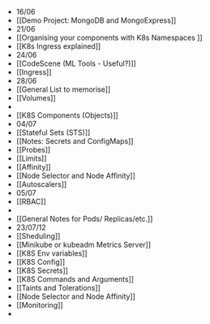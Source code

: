 - 16/06
- [[Demo Project: MongoDB and MongoExpress]]
- 21/06
- [[Organising your components with K8s Namespaces ]]
- [[K8s Ingress explained]]
- 24/06
- [[CodeScene (ML Tools - Useful?)]]
- [[Ingress]]
- 28/06
- [[General List to memorise]]
- [[Volumes]]
-
- [[K8S Components (Objects)]]
- 04/07
- [[Stateful Sets (STS)]]
- [[Notes: Secrets and ConfigMaps]]
- [[Probes]]
- [[Limits]]
- [[Affinity]]
- [[Node Selector and Node Affinity]]
- [[Autoscalers]]
- 05/07
- [[RBAC]]
-
- [[General Notes for Pods/ Replicas/etc.]]
- 23/07/12
- [[Sheduling]]
- [[Minikube or kubeadm Metrics Server]]
- [[K8S Env variables]]
- [[K8S Config]]
- [[K8S Secrets]]
- [[K8S Commands and Arguments]]
- [[Taints and Tolerations]]
- [[Node Selector and Node Affinity]]
- [[Monitoring]]
-